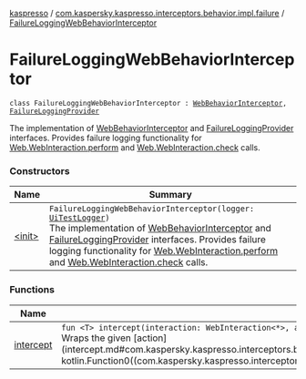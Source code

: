 [kaspresso](../../index.md) / [com.kaspersky.kaspresso.interceptors.behavior.impl.failure](../index.md) / [FailureLoggingWebBehaviorInterceptor](./index.md)

# FailureLoggingWebBehaviorInterceptor

`class FailureLoggingWebBehaviorInterceptor : `[`WebBehaviorInterceptor`](../../com.kaspersky.kaspresso.interceptors.behavior/-web-behavior-interceptor.md)`, `[`FailureLoggingProvider`](../../com.kaspersky.kaspresso.failure/-failure-logging-provider/index.md)

The implementation of [WebBehaviorInterceptor](../../com.kaspersky.kaspresso.interceptors.behavior/-web-behavior-interceptor.md) and [FailureLoggingProvider](../../com.kaspersky.kaspresso.failure/-failure-logging-provider/index.md) interfaces.
Provides failure logging functionality for [Web.WebInteraction.perform](#) and [Web.WebInteraction.check](#) calls.

### Constructors

| Name | Summary |
|---|---|
| [&lt;init&gt;](-init-.md) | `FailureLoggingWebBehaviorInterceptor(logger: `[`UiTestLogger`](../../com.kaspersky.kaspresso.logger/-ui-test-logger.md)`)`<br>The implementation of [WebBehaviorInterceptor](../../com.kaspersky.kaspresso.interceptors.behavior/-web-behavior-interceptor.md) and [FailureLoggingProvider](../../com.kaspersky.kaspresso.failure/-failure-logging-provider/index.md) interfaces. Provides failure logging functionality for [Web.WebInteraction.perform](#) and [Web.WebInteraction.check](#) calls. |

### Functions

| Name | Summary |
|---|---|
| [intercept](intercept.md) | `fun <T> intercept(interaction: WebInteraction<*>, action: () -> `[`T`](intercept.md#T)`): `[`T`](intercept.md#T)<br>Wraps the given [action](intercept.md#com.kaspersky.kaspresso.interceptors.behavior.impl.failure.FailureLoggingWebBehaviorInterceptor$intercept(androidx.test.espresso.web.sugar.Web.WebInteraction((kotlin.Any)), kotlin.Function0((com.kaspersky.kaspresso.interceptors.behavior.impl.failure.FailureLoggingWebBehaviorInterceptor.intercept.T)))/action) invocation with the failure logging. |
